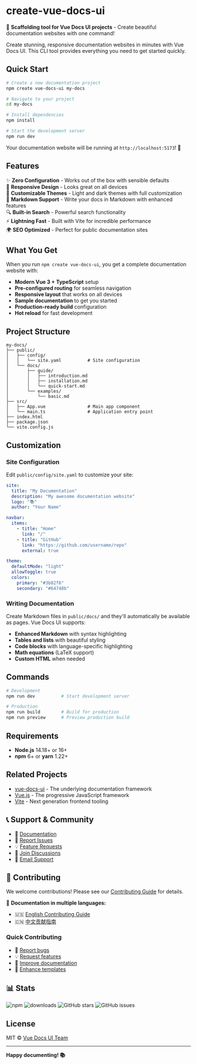 # create-vue-docs-ui

🚀 **Scaffolding tool for Vue Docs UI projects** - Create beautiful documentation websites with one command!

Create stunning, responsive documentation websites in minutes with Vue Docs UI. This CLI tool provides everything you need to get started quickly.

## Quick Start

```bash
# Create a new documentation project
npm create vue-docs-ui my-docs

# Navigate to your project
cd my-docs

# Install dependencies
npm install

# Start the development server
npm run dev
```

Your documentation website will be running at `http://localhost:5173`! 🎉

## Features

✨ **Zero Configuration** - Works out of the box with sensible defaults  
📱 **Responsive Design** - Looks great on all devices  
🎨 **Customizable Themes** - Light and dark themes with full customization  
📝 **Markdown Support** - Write your docs in Markdown with enhanced features  
🔍 **Built-in Search** - Powerful search functionality  
⚡ **Lightning Fast** - Built with Vite for incredible performance  
🌍 **SEO Optimized** - Perfect for public documentation sites  

## What You Get

When you run `npm create vue-docs-ui`, you get a complete documentation website with:

- **Modern Vue 3 + TypeScript** setup
- **Pre-configured routing** for seamless navigation
- **Responsive layout** that works on all devices
- **Sample documentation** to get you started
- **Production-ready build** configuration
- **Hot reload** for fast development

## Project Structure

```
my-docs/
├── public/
│   ├── config/
│   │   └── site.yaml          # Site configuration
│   └── docs/
│       ├── guide/
│       │   ├── introduction.md
│       │   ├── installation.md
│       │   └── quick-start.md
│       └── examples/
│           └── basic.md
├── src/
│   ├── App.vue                # Main app component
│   └── main.ts                # Application entry point
├── index.html
├── package.json
└── vite.config.js
```

## Customization

### Site Configuration

Edit `public/config/site.yaml` to customize your site:

```yaml
site:
  title: "My Documentation"
  description: "My awesome documentation website"
  logo: "📚"
  author: "Your Name"

navbar:
  items:
    - title: "Home"
      link: "/"
    - title: "GitHub"
      link: "https://github.com/username/repo"
      external: true

theme:
  defaultMode: "light"
  allowToggle: true
  colors:
    primary: "#3b82f6"
    secondary: "#64748b"
```

### Writing Documentation

Create Markdown files in `public/docs/` and they'll automatically be available as pages. Vue Docs UI supports:

- **Enhanced Markdown** with syntax highlighting
- **Tables and lists** with beautiful styling
- **Code blocks** with language-specific highlighting
- **Math equations** (LaTeX support)
- **Custom HTML** when needed

## Commands

```bash
# Development
npm run dev          # Start development server

# Production
npm run build        # Build for production
npm run preview      # Preview production build
```

## Requirements

- **Node.js** 14.18+ or 16+
- **npm** 6+ or **yarn** 1.22+

## Related Projects

- [vue-docs-ui](https://github.com/shenjianZ/vue-docs-ui) - The underlying documentation framework
- [Vue.js](https://vuejs.org/) - The progressive JavaScript framework
- [Vite](https://vitejs.dev/) - Next generation frontend tooling

## 📞 Support & Community

- 📖 [Documentation](https://github.com/shenjianZ/vue-docs-ui)
- 🐛 [Report Issues](https://github.com/shenjianZ/create-vue-docs-ui/issues)
- 💡 [Feature Requests](https://github.com/shenjianZ/create-vue-docs-ui/discussions)
- 💬 [Join Discussions](https://github.com/shenjianZ/vue-docs-ui/discussions)
- 📧 [Email Support](mailto:contact@vuedocsui.com)

## 🤝 Contributing

We welcome contributions! Please see our [Contributing Guide](CONTRIBUTING.md) for details.

📖 **Documentation in multiple languages:**
- 🇺🇸 [English Contributing Guide](CONTRIBUTING.md)
- 🇨🇳 [中文贡献指南](CONTRIBUTING-zh.md)

### Quick Contributing

- 🐛 [Report bugs](https://github.com/shenjianZ/create-vue-docs-ui/issues/new)
- 💡 [Request features](https://github.com/shenjianZ/create-vue-docs-ui/discussions/new)
- 📖 [Improve documentation](https://github.com/shenjianZ/create-vue-docs-ui/edit/master/README.md)
- 🎨 [Enhance templates](https://github.com/shenjianZ/create-vue-docs-ui/tree/master/template)

## 📊 Stats

![npm](https://img.shields.io/npm/v/create-vue-docs-ui?style=flat-square&logo=npm)
![downloads](https://img.shields.io/npm/dt/create-vue-docs-ui?style=flat-square&logo=npm)
![GitHub stars](https://img.shields.io/github/stars/shenjianZ/create-vue-docs-ui?style=flat-square&logo=github)
![GitHub issues](https://img.shields.io/github/issues/shenjianZ/create-vue-docs-ui?style=flat-square&logo=github)

## License

MIT © [Vue Docs UI Team](https://github.com/shenjianZ/vue-docs-ui)

---

**Happy documenting! 📚** 